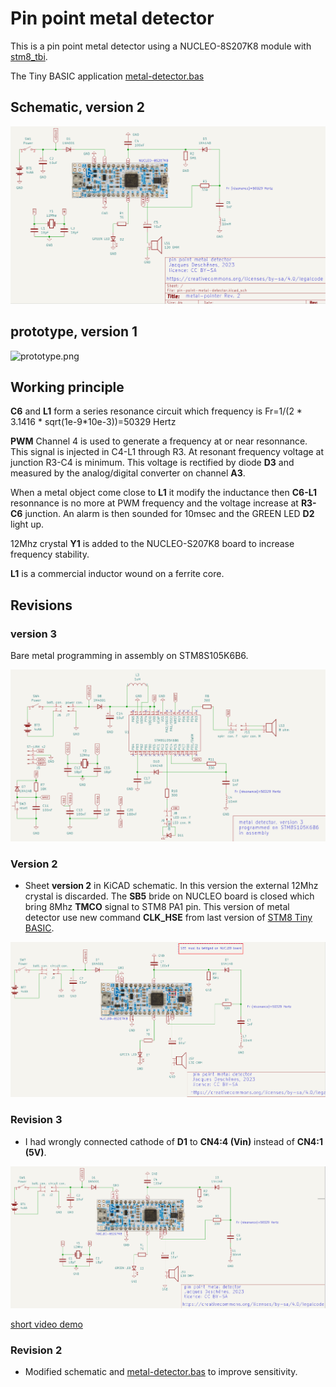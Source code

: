 # Pin point metal detector 

This is a pin point metal detector using a NUCLEO-8S207K8 module with [stm8_tbi](https://github.com/picatout/stm8_tbi).

The Tiny BASIC application  [metal-detector.bas](metal-detector.bas)
 
## Schematic, version 2

![metal-detector-schematic.png](metal-detector-schematic.png)

## prototype, version 1

![prototype.png](prototype.png)

## Working principle

**C6** and **L1** form a series resonance circuit which frequency is 
Fr=1/(2 * 3.1416 * sqrt(1e-9*10e-3))=50329 Hertz 

**PWM** Channel 4 is used to generate a frequency at or near resonnance. This signal is injected in C4-L1 through R3. At resonant frequency voltage at junction R3-C4 is minimum.
This voltage is rectified by diode **D3** and measured by the analog/digital converter on channel **A3**. 

When a metal object come close to **L1** it modify the inductance then **C6-L1** resonnance is no more at PWM frequency and the voltage increase at **R3-C6** junction. An alarm is then sounded for 10msec and the GREEN LED **D2** light up. 

12Mhz crystal **Y1** is added to the NUCLEO-S207K8 board to increase frequency stability.

**L1** is a commercial inductor wound on a ferrite core. 

## Revisions 
### version 3 

Bare metal programming in assembly on STM8S105K6B6. 

![bare-metal/bare-metal-schematic.png](bare-metal/bare-metal-schematic.png)

### Version 2 

* Sheet **version 2** in KiCAD schematic. In this version the external 12Mhz crystal is discarded. The **SB5** bride on NUCLEO board is closed which bring 8Mhz **TMCO** signal to STM8 PA1 pin.
This version of metal detector use new command **CLK_HSE** from last version of [STM8 Tiny BASIC](https://github.com/picatout/stm8_tbi).

![metal-detector-schematic(V2.R2).png](metal-detector-schematic(V2).png)

### Revision 3 

* I had wrongly connected cathode of **D1** to **CN4:4 (Vin)**  instead of **CN4:1 (5V)**.    

![metal-detector-schematic(R3).png](metal-detector-schematic(R3).png)

[short video demo](https://youtube.com/shorts/o5VKi-kE5qI?feature=share) 

### Revision 2 

*  Modified schematic and [metal-detector.bas](metal-detector.bas) to improve sensitivity. 


